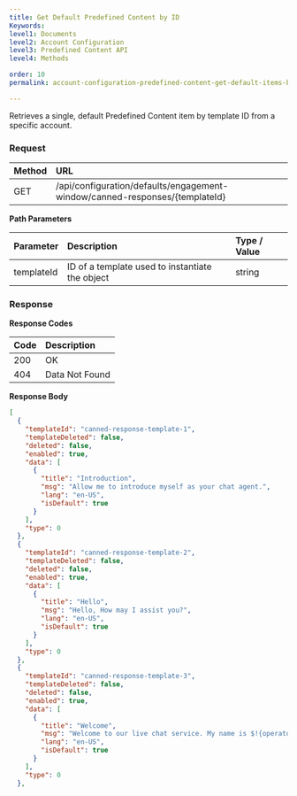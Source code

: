 ```yaml
---
title: Get Default Predefined Content by ID
Keywords:
level1: Documents
level2: Account Configuration
level3: Predefined Content API
level4: Methods

order: 10
permalink: account-configuration-predefined-content-get-default-items-by-id.html

---
```


Retrieves a single, default Predefined Content item by template ID from a specific account.

### Request

| Method | URL |
 |:-------- | :-----| 
| GET | /api/configuration/defaults/engagement-window/canned-responses/{templateId} |

**Path Parameters**

 |Parameter  |Description  |Type / Value |
| :-------- | :---------- | :----------- |
 |templateId | ID of a template used to instantiate the object | string |

### Response

**Response Codes**

| Code  |Description |
 |:-----  |:------------- |
| 200|  OK| 
| 404 | Data Not Found |

**Response Body**

```json
[
  {
    "templateId": "canned-response-template-1",
    "templateDeleted": false,
    "deleted": false,
    "enabled": true,
    "data": [
      {
        "title": "Introduction",
        "msg": "Allow me to introduce myself as your chat agent.",
        "lang": "en-US",
        "isDefault": true
      }
    ],
    "type": 0
  },
  {
    "templateId": "canned-response-template-2",
    "templateDeleted": false,
    "deleted": false,
    "enabled": true,
    "data": [
      {
        "title": "Hello",
        "msg": "Hello, How may I assist you?",
        "lang": "en-US",
        "isDefault": true
      }
    ],
    "type": 0
  },
  {
    "templateId": "canned-response-template-3",
    "templateDeleted": false,
    "deleted": false,
    "enabled": true,
    "data": [
      {
        "title": "Welcome",
        "msg": "Welcome to our live chat service. My name is $!{operator.nickname} and I am here to assist you.",
        "lang": "en-US",
        "isDefault": true
      }
    ],
    "type": 0
  },
```